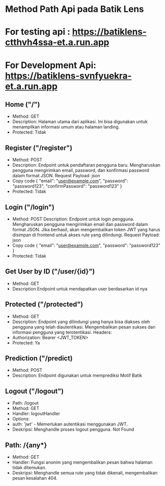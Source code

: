 # Method Path Api pada Batik Lens

# For testing api : https://batiklens-ctthvh4ssa-et.a.run.app

# For Development Api: https://batiklens-svnfyuekra-et.a.run.app

## Home ("/")
* Method: GET
* Description: Halaman utama dari aplikasi. Ini bisa digunakan untuk menampilkan informasi umum atau halaman landing.
* Protected: Tidak

## Register ("/register")
* Method: POST
* Description: Endpoint untuk pendaftaran pengguna baru. Mengharuskan pengguna mengirimkan email, password, dan konfirmasi password dalam format JSON.
Request Payload:
json
* Copy code
{
  "email": "user@example.com",
  "password": "password123",
  "confirmPassword": "password123"
}
* Protected: Tidak

## Login ("/login")
* Method: POST
Description: Endpoint untuk login pengguna. Mengharuskan pengguna mengirimkan email dan password dalam format JSON. Jika berhasil, akan mengembalikan token JWT yang harus disimpan di frontend untuk akses rute yang dilindungi.
Request Payload:
json
* Copy code
{
  "email": "user@example.com",
  "password": "password123"
}
* Protected: Tidak

## Get User by ID ("/user/{id}")
* Method: GET
* Description Endpoint untuk mendapatkan user berdasarkan id nya

## Protected ("/protected")
* Method: GET
* Description: Endpoint yang dilindungi yang hanya bisa diakses oleh pengguna yang telah diautentikasi. Mengembalikan pesan sukses dan informasi pengguna yang terotentikasi.
Headers:
* Authorization: Bearer <JWT_TOKEN>
* Protected: Ya

## Prediction ("/predict)
* Method: POST
* Description: Endpoint digunakan untuk memprediksi Motif Batik

## Logout ("/logout")

* Path: /logout
* Method: GET
* Handler: logoutHandler
* Options:
* auth: 'jwt' - Memerlukan autentikasi menggunakan JWT.
* Deskripsi: Menghandle proses logout pengguna.
Not Found

## Path: /{any*}
* Method: GET
* Handler: Fungsi anonim yang mengembalikan pesan bahwa halaman tidak ditemukan.
* Deskripsi: Menghandle semua rute yang tidak dikenali, mengembalikan pesan kesalahan 404.
